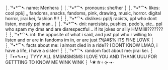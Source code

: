 ┆⁠ˏˋ°•\*⁀➷ name: Menhera
┆⁠
┆⁠ˏˋ°•\*⁀➷ pronouns: she/her
┆⁠
┆⁠ˏˋ°•\*⁀➷ likes: cool ppl/j ,, fandoms, snacks, fandoms, pink, drawing, music, horror. digital horror, jirai kei, fashion !!!!
┆⁠
┆⁠ˏˋ°•\*⁀➷ dislikes: ppl/j racists, ppl who dont listen, mostly ppl man..
┆⁠
┆⁠ˏˋ°•\*⁀➷ dni: narcisists, pushies, pedo's, etc.. ppl who spam my dms and are disrespectful .. if its jokes or silly HMMIIII???????
┆⁠
┆⁠ˏˋ°•\*⁀➷ int: the opposite of what i said, and just ppl who r willing to listen and or are in fandoms im in, or are just !?@#$% ITS FINE LOWK
┆
┆⁠ˏˋ°•\*⁀➷ facts about me: i almost died in a ride?? I DONT KNOW LMAO, i have a life, i have a sister!
┆
┆⁠ˏˋ°•\*⁀➷ random fact about me: jirai kei.
┆
┆⁠『••✎••』TYYY ALL SMSMSMSMS I LOVE YOU AND THANK UUU FOR GETTTING TO KNOW ME WINK WINK
┆
╰★⁠☆∘∙⊱⋅•⋅
